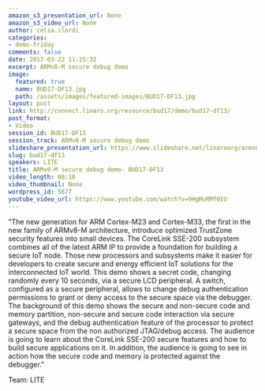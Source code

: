 ```yaml
---
amazon_s3_presentation_url: None
amazon_s3_video_url: None
author: celia.ilardi
categories:
- demo-friday
comments: false
date: 2017-03-22 11:25:32
excerpt: ARMv8-M secure debug demo
image:
  featured: true
  name: BUD17-DF13.jpg
  path: /assets/images/featured-images/BUD17-DF13.jpg
layout: post
link: http://connect.linaro.org/resource/bud17/demo/bud17-df13/
post_format:
- Video
session_id: BUD17-DF13
session_track: ARMv8-M secure debug demo
slideshare_presentation_url: https://www.slideshare.net/linaroorg/armv8m-secure-debug-demo
slug: bud17-df13
speakers: LITE
title: ARMv8-M secure debug demo- BUD17-DF13
video_length: 08:10
video_thumbnail: None
wordpress_id: 5677
youtube_video_url: https://www.youtube.com/watch?v=9HgMuRMf0IU
---
```


"The new generation for ARM Cortex-M23 and Cortex-M33, the first in the new 
family of ARMv8-M architecture, introduce optimized TrustZone security features 
into small devices. The CoreLink SSE-200 subsystem combines all of the latest ARM IP to provide a foundation for building a secure IoT node. Those new processors and subsystems make it easier for developers to create secure and energy efficient IoT solutions for the interconnected IoT world.
This demo shows a secret code, changing randomly every 10 seconds, via a 
secure LCD peripheral. A switch, configured as a secure peripheral, allows
to change debug authentication permissions to grant or deny access to the secure space via the debugger. 
The background of this demo shows the secure and non-secure code and memory partition, non-secure and secure code interaction via secure gateways, and the debug authentication feature of the processor to protect a secure space from the non authorized JTAG/debug access. 
The audience is going to learn about the CoreLink SSE-200 secure features and 
how to build secure applications on it. In addition, the audience is going to see in action how the secure code and memory is protected against the debugger."

Team: LITE